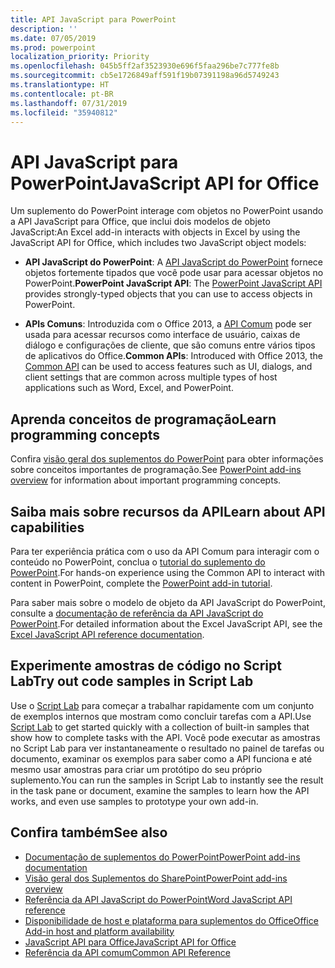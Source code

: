 ```yaml
---
title: API JavaScript para PowerPoint
description: ''
ms.date: 07/05/2019
ms.prod: powerpoint
localization_priority: Priority
ms.openlocfilehash: 045b5ff2af3523930e696f5faa296be7c777fe8b
ms.sourcegitcommit: cb5e1726849aff591f19b07391198a96d5749243
ms.translationtype: HT
ms.contentlocale: pt-BR
ms.lasthandoff: 07/31/2019
ms.locfileid: "35940812"
---
```

# <a name="javascript-api-for-powerpoint"></a><span data-ttu-id="f9d82-102">API JavaScript para PowerPoint</span><span class="sxs-lookup"><span data-stu-id="f9d82-102">JavaScript API for Office</span></span>

<span data-ttu-id="f9d82-103">Um suplemento do PowerPoint interage com objetos no PowerPoint usando a API JavaScript para Office, que inclui dois modelos de objeto JavaScript:</span><span class="sxs-lookup"><span data-stu-id="f9d82-103">An Excel add-in interacts with objects in Excel by using the JavaScript API for Office, which includes two JavaScript object models:</span></span>

* <span data-ttu-id="f9d82-104">**API JavaScript do PowerPoint**: A [API JavaScript do PowerPoint](/javascript/api/powerpoint) fornece objetos fortemente tipados que você pode usar para acessar objetos no PowerPoint.</span><span class="sxs-lookup"><span data-stu-id="f9d82-104">**PowerPoint JavaScript API**: The [PowerPoint JavaScript API](/javascript/api/powerpoint) provides strongly-typed objects that you can use to access objects in PowerPoint.</span></span>

* <span data-ttu-id="f9d82-105">**APIs Comuns**: Introduzida com o Office 2013, a [API Comum](/javascript/api/office) pode ser usada para acessar recursos como interface de usuário, caixas de diálogo e configurações de cliente, que são comuns entre vários tipos de aplicativos do Office.</span><span class="sxs-lookup"><span data-stu-id="f9d82-105">**Common APIs**: Introduced with Office 2013, the [Common API](/javascript/api/office) can be used to access features such as UI, dialogs, and client settings that are common across multiple types of host applications such as Word, Excel, and PowerPoint.</span></span>

## <a name="learn-programming-concepts"></a><span data-ttu-id="f9d82-106">Aprenda conceitos de programação</span><span class="sxs-lookup"><span data-stu-id="f9d82-106">Learn programming concepts</span></span>

<span data-ttu-id="f9d82-107">Confira [visão geral dos suplementos do PowerPoint](../../powerpoint/powerpoint-add-ins.md) para obter informações sobre conceitos importantes de programação.</span><span class="sxs-lookup"><span data-stu-id="f9d82-107">See [PowerPoint add-ins overview](../../powerpoint/powerpoint-add-ins.md) for information about important programming concepts.</span></span>

## <a name="learn-about-api-capabilities"></a><span data-ttu-id="f9d82-108">Saiba mais sobre recursos da API</span><span class="sxs-lookup"><span data-stu-id="f9d82-108">Learn about API capabilities</span></span>

<span data-ttu-id="f9d82-109">Para ter experiência prática com o uso da API Comum para interagir com o conteúdo no PowerPoint, conclua o [tutorial do suplemento do PowerPoint](../../tutorials/powerpoint-tutorial.md).</span><span class="sxs-lookup"><span data-stu-id="f9d82-109">For hands-on experience using the Common API to interact with content in PowerPoint, complete the [PowerPoint add-in tutorial](../../tutorials/powerpoint-tutorial.md).</span></span>

<span data-ttu-id="f9d82-110">Para saber mais sobre o modelo de objeto da API JavaScript do PowerPoint, consulte a [documentação de referência da API JavaScript do PowerPoint](/javascript/api/powerpoint).</span><span class="sxs-lookup"><span data-stu-id="f9d82-110">For detailed information about the Excel JavaScript API, see the [Excel JavaScript API reference documentation](/javascript/api/powerpoint).</span></span>

## <a name="try-out-code-samples-in-script-lab"></a><span data-ttu-id="f9d82-111">Experimente amostras de código no Script Lab</span><span class="sxs-lookup"><span data-stu-id="f9d82-111">Try out code samples in Script Lab</span></span>

<span data-ttu-id="f9d82-112">Use o [Script Lab](../../overview/explore-with-script-lab.md) para começar a trabalhar rapidamente com um conjunto de exemplos internos que mostram como concluir tarefas com a API.</span><span class="sxs-lookup"><span data-stu-id="f9d82-112">Use [Script Lab](../../overview/explore-with-script-lab.md) to get started quickly with a collection of built-in samples that show how to complete tasks with the API.</span></span> <span data-ttu-id="f9d82-113">Você pode executar as amostras no Script Lab para ver instantaneamente o resultado no painel de tarefas ou documento, examinar os exemplos para saber como a API funciona e até mesmo usar amostras para criar um protótipo do seu próprio suplemento.</span><span class="sxs-lookup"><span data-stu-id="f9d82-113">You can run the samples in Script Lab to instantly see the result in the task pane or document, examine the samples to learn how the API works, and even use samples to prototype your own add-in.</span></span>

## <a name="see-also"></a><span data-ttu-id="f9d82-114">Confira também</span><span class="sxs-lookup"><span data-stu-id="f9d82-114">See also</span></span>

- [<span data-ttu-id="f9d82-115">Documentação de suplementos do PowerPoint</span><span class="sxs-lookup"><span data-stu-id="f9d82-115">PowerPoint add-ins documentation</span></span>](../../powerpoint/index.md)
- [<span data-ttu-id="f9d82-116">Visão geral dos Suplementos do SharePoint</span><span class="sxs-lookup"><span data-stu-id="f9d82-116">PowerPoint add-ins overview</span></span>](../../powerpoint/powerpoint-add-ins.md)
- [<span data-ttu-id="f9d82-117">Referência da API JavaScript do PowerPoint</span><span class="sxs-lookup"><span data-stu-id="f9d82-117">Word JavaScript API reference</span></span>](/javascript/api/powerpoint)
- [<span data-ttu-id="f9d82-118">Disponibilidade de host e plataforma para suplementos do Office</span><span class="sxs-lookup"><span data-stu-id="f9d82-118">Office Add-in host and platform availability</span></span>](../../overview/office-add-in-availability.md)
- [<span data-ttu-id="f9d82-119">JavaScript API para Office</span><span class="sxs-lookup"><span data-stu-id="f9d82-119">JavaScript API for Office</span></span>](../javascript-api-for-office.md)
- [<span data-ttu-id="f9d82-120">Referência da API comum</span><span class="sxs-lookup"><span data-stu-id="f9d82-120">Common API Reference</span></span>](/javascript/api/office)
